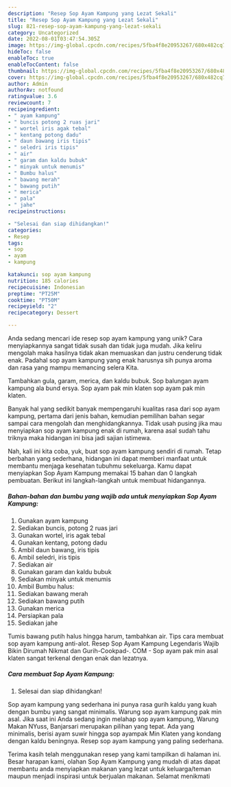 ```yaml
---
description: "Resep Sop Ayam Kampung yang Lezat Sekali"
title: "Resep Sop Ayam Kampung yang Lezat Sekali"
slug: 821-resep-sop-ayam-kampung-yang-lezat-sekali
category: Uncategorized
date: 2022-08-01T03:47:54.305Z
image: https://img-global.cpcdn.com/recipes/5fba4f8e20953267/680x482cq70/sop-ayam-kampung-foto-resep-utama.jpg
hideToc: false
enableToc: true
enableTocContent: false
thumbnail: https://img-global.cpcdn.com/recipes/5fba4f8e20953267/680x482cq70/sop-ayam-kampung-foto-resep-utama.jpg
cover: https://img-global.cpcdn.com/recipes/5fba4f8e20953267/680x482cq70/sop-ayam-kampung-foto-resep-utama.jpg
author: Admin
authorAv: notfound
ratingvalue: 3.6
reviewcount: 7
recipeingredient:
- " ayam kampung"
- " buncis potong 2 ruas jari"
- " wortel iris agak tebal"
- " kentang potong dadu"
- " daun bawang iris tipis"
- " seledri iris tipis"
- " air"
- " garam dan kaldu bubuk"
- " minyak untuk menumis"
- " Bumbu halus"
- " bawang merah"
- " bawang putih"
- " merica"
- " pala"
- " jahe"
recipeinstructions:

- "Selesai dan siap dihidangkan!"
categories:
- Resep
tags:
- sop
- ayam
- kampung

katakunci: sop ayam kampung 
nutrition: 185 calories
recipecuisine: Indonesian
preptime: "PT25M"
cooktime: "PT50M"
recipeyield: "2"
recipecategory: Dessert

---
```





Anda sedang mencari ide resep sop ayam kampung yang unik? Cara menyiapkannya sangat tidak susah dan tidak juga mudah. Jika keliru mengolah maka hasilnya tidak akan memuaskan dan justru cenderung tidak enak. Padahal sop ayam kampung yang enak harusnya sih punya aroma dan rasa yang mampu memancing selera Kita.





Tambahkan gula, garam, merica, dan kaldu bubuk. Sop balungan ayam kampung ala bund ersya. Sop ayam pak min klaten sop ayam pak min klaten.

Banyak hal yang sedikit banyak mempengaruhi kualitas rasa dari sop ayam kampung, pertama dari jenis bahan, kemudian pemilihan bahan segar sampai cara mengolah dan menghidangkannya. Tidak usah pusing jika mau menyiapkan sop ayam kampung enak di rumah, karena asal sudah tahu triknya maka hidangan ini bisa jadi sajian istimewa.






Nah, kali ini kita coba, yuk, buat sop ayam kampung sendiri di rumah. Tetap berbahan yang sederhana, hidangan ini dapat memberi manfaat untuk membantu menjaga kesehatan tubuhmu sekeluarga. Kamu dapat menyiapkan Sop Ayam Kampung memakai 15 bahan dan 0 langkah pembuatan. Berikut ini langkah-langkah untuk membuat hidangannya.

<!--inarticleads1-->

##### Bahan-bahan dan bumbu yang wajib ada untuk menyiapkan Sop Ayam Kampung:

1. Gunakan  ayam kampung
1. Sediakan  buncis, potong 2 ruas jari
1. Gunakan  wortel, iris agak tebal
1. Gunakan  kentang, potong dadu
1. Ambil  daun bawang, iris tipis
1. Ambil  seledri, iris tipis
1. Sediakan  air
1. Gunakan  garam dan kaldu bubuk
1. Sediakan  minyak untuk menumis
1. Ambil  Bumbu halus:
1. Sediakan  bawang merah
1. Sediakan  bawang putih
1. Gunakan  merica
1. Persiapkan  pala
1. Sediakan  jahe


Tumis bawang putih halus hingga harum, tambahkan air. Tips cara membuat sop ayam kampung anti-alot. Resep Sop Ayam Kampung Legendaris Wajib Bikin Dirumah Nikmat dan Gurih-Cookpad-. COM - Sop ayam pak min asal klaten sangat terkenal dengan enak dan lezatnya. 

<!--inarticleads2-->

##### Cara membuat Sop Ayam Kampung:


1. Selesai dan siap dihidangkan!

Sop ayam kampung yang sederhana ini punya rasa gurih kaldu yang kuah dengan bumbu yang sangat minimalis. Warung sop ayam kampung pak min asal. Jika saat ini Anda sedang ingin melahap sop ayam kampung, Warung Makan NYuss, Banjarsari merupakan pilihan yang tepat. Ada yang minimalis, berisi ayam suwir hingga sop ayampak Min Klaten yang kondang dengan kaldu beningnya. Resep sop ayam kampung yang paling sederhana. 

Terima kasih telah menggunakan resep yang kami tampilkan di halaman ini. Besar harapan kami, olahan Sop Ayam Kampung yang mudah di atas dapat membantu anda menyiapkan makanan yang lezat untuk keluarga/teman maupun menjadi inspirasi untuk berjualan makanan. Selamat menikmati
